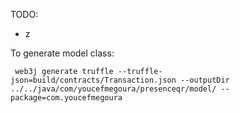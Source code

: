 TODO:
+ z

To generate model class:
```shell
 web3j generate truffle --truffle-json=build/contracts/Transaction.json --outputDir ../../java/com/youcefmegoura/presenceqr/model/ --package=com.youcefmegoura
```